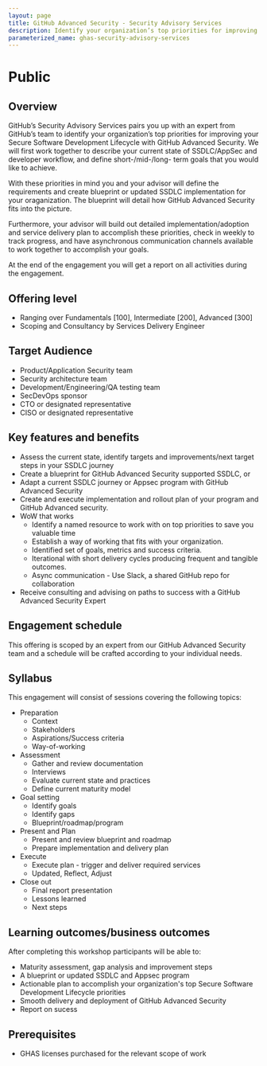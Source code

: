 ```yaml
---
layout: page
title: GitHub Advanced Security - Security Advisory Services
description: Identify your organization’s top priorities for improving your Secure Software Development Lifecycle with GitHub Advanced Security.
parameterized_name: ghas-security-advisory-services
---
```


# Public

## Overview

GitHub’s Security Advisory Services pairs you up with an expert from GitHub’s team to identify your organization’s top priorities for improving your Secure Software Development Lifecycle with GitHub Advanced Security. We will first work together to describe your current state of SSDLC/AppSec and developer workflow,  and define short-/mid-/long- term goals that you would like to achieve.

With these priorities in mind you and your advisor will define the requirements and create blueprint or updated SSDLC implementation for your oraganization.  The blueprint will detail how GitHub Advanced Security fits into the picture.

Furthermore, your advisor will build out detailed implementation/adoption and service delivery plan to accomplish these priorities, check in weekly to track progress, and have asynchronous communication channels available to work together to accomplish your goals.

At the end of the engagement you will get a report on all activities during the engagement.

## Offering level

- Ranging over Fundamentals [100], Intermediate [200], Advanced [300]
- Scoping and Consultancy by Services Delivery Engineer

## Target Audience

- Product/Application Security team
- Security architecture team
- Development/Engineering/QA testing team
- SecDevOps sponsor
- CTO or designated representative
- CISO or designated representative

## Key features and benefits

- Assess the current state, identify targets and improvements/next target steps in your SSDLC journey
- Create a blueprint for GitHub Advanced Security supported SSDLC, or
- Adapt a current SSDLC journey or Appsec program with GitHub Advanced Security
- Create and execute implementation and rollout plan of your program and GitHub Advanced security.
- WoW that works
  - Identify a named resource to work with on top priorities to save you valuable time
  - Establish a way of working that fits with your organization.
  - Identified set of goals, metrics and success criteria.
  - Iterational with short delivery cycles producing frequent and tangible outcomes.
  - Async communication - Use Slack, a shared GitHub repo for collaboration
- Receive consulting and advising on paths to success with a GitHub Advanced Security Expert

## Engagement schedule

This offering is scoped by an expert from our GitHub Advanced Security team and a schedule will be crafted according to your individual needs.

## Syllabus

This engagement will consist of sessions covering the following topics:

- Preparation
  - Context
  - Stakeholders
  - Aspirations/Success criteria
  - Way-of-working
- Assessment
  - Gather and review documentation
  - Interviews
  - Evaluate current state and practices
  - Define current maturity model
- Goal setting
  - Identify goals
  - Identify gaps
  - Blueprint/roadmap/program
- Present and Plan
  - Present and review blueprint and roadmap
  - Prepare implementation and delivery plan
- Execute
  - Execute plan - trigger and deliver required services
  - Updated, Reflect, Adjust
- Close out
  - Final report presentation
  - Lessons learned
  - Next steps

## Learning outcomes/business outcomes

After completing this workshop participants will be able to:

- Maturity assessment, gap analysis and improvement steps
- A blueprint or updated SSDLC and Appsec program
- Actionable plan to accomplish your organization's top Secure Software Development Lifecycle priorities
- Smooth delivery and deployment of GitHub Advanced Security
- Report on sucess

## Prerequisites

- GHAS licenses purchased for the relevant scope of work
